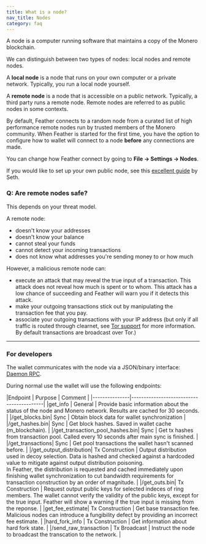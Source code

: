 ```yaml
---
title: What is a node?
nav_title: Nodes
category: faq
---
```


A node is a computer running software that maintains a copy of the Monero blockchain.

We can distinguish between two types of nodes: local nodes and remote nodes.

A **local node** is a node that runs on your own computer or a private network. Typically, you run a local node yourself.

A **remote node** is a node that is accessible on a public network. Typically, a third party runs a remote node. Remote nodes are referred to as public nodes in some contexts.

By default, Feather connects to a random node from a curated list of high performance remote nodes run by trusted members of the Monero community. When Feather is started for the first time, you have the option to configure how to wallet will connect to a node **before** any connections are made.

You can change how Feather connect by going to **File → Settings → Nodes**.


If you would like to set up your own public node, see this [excellent guide](https://sethforprivacy.com/guides/run-a-monero-node/) by Seth.

### Q: Are remote nodes safe?

This depends on your threat model.

A remote node:

- doesn't know your addresses
- doesn't know your balance
- cannot steal your funds
- cannot detect your incoming transactions
- does not know what addresses you're sending money to or how much

However, a malicious remote node can:

- execute an attack that may reveal the true input of a transaction. This attack does not reveal how much is spent or to whom. This attack has a low chance of succeeding and Feather will warn you if it detects this attack.
- make your outgoing transactions stick out by manipulating the transaction fee that you pay.
- associate your outgoing transactions with your IP address (but only if all traffic is routed through clearnet, see [Tor support](tor-support) for more information. By default transactions are broadcast over Tor.)

---

### For developers

The wallet communicates with the node via a JSON/binary interface: [Daemon RPC](https://www.getmonero.org/resources/developer-guides/daemon-rpc.html).

During normal use the wallet will use the following endpoints:

|Endpoint       | Purpose | Comment                        |
|---------------|------------------------------------------|
|get_info      | General | Provide basic information about the status of the node and Monero network. Results are cached for 30 seconds. |
|/get_blocks.bin| Sync    | Obtain block data for wallet synchronization |
|/get_hashes.bin| Sync    | Get block hashes. Saved in wallet cache (m_blockchain). |
|/get_transaction_pool_hashes.bin| Sync | Get tx hashes from transaction pool. Called every 10 seconds after main sync is finished. |
|/get_transactions| Sync | Get pool transactions the wallet hasn't scanned before. |
|/get_output_distribution| Tx Construction | Output distribution used in decoy selection. Data is hashed and checked against a hardcoded value to mitigate against output distribution poisoning.<br>In Feather, the distribution is requested and cached immediately upon finishing wallet synchronization to cut bandwidth requirements for transaction construction by an order of magnitude. |
|/get_outs.bin| Tx Construction | Request output public keys for selected indeces of ring members. The wallet cannot verify the validity of the public keys, except for the true input. Feather will show a warning if the true input is missing from the reponse. |
|get_fee_estimate| Tx Construction | Get base transaction fee. Malicious nodes can introduce a fungibility defect by providing an incorrect fee estimate. |
|hard_fork_info | Tx Construction | Get information about hard fork state. |
|/send_raw_transaction | Tx Broadcast | Instruct the node to broadcast the transcation to the network. |


